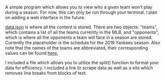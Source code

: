 A simple program which allows you to view who a given team won't play during a season. For now, this can only be run through your terminal. I plan on adding a web interface in the future.

[data.json](https://github.com/hshaf/baseball-filter/blob/master/data.json) is where all the content is stored. There are two objects: "teams", which contains a list of all the teams currently in the MLB, and "opponents", which is where all the opponents a team will face in a season are stored. Currently the placeholder is the schedule for the 2019 Yankees season. Also note that the names of the teams are abbreviated, their corresponding values can be found [here.]([https://www.baseball-reference.com/about/team_IDs.shtml](https://www.baseball-reference.com/about/team_IDs.shtml))

I included a file which allows you to utilize the split() function to format your data for efficiency. I included a link to scrape data as well as a site which removes line breaks from blocks of text.